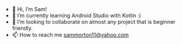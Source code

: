 - 👋 Hi, I’m Sam!
- 🌱 I’m currently learning Android Studio with Kotlin :)
- 💞️ I’m looking to collaborate on almost any project that is beginner friendly.
- 📫 How to reach me sammorton11@yahoo.com

<!---
sammorton11/sammorton11 is a ✨ special ✨ repository because its `README.md` (this file) appears on your GitHub profile.
You can click the Preview link to take a look at your changes.
--->
